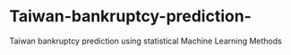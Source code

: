 # Taiwan-bankruptcy-prediction-
Taiwan bankruptcy prediction using statistical Machine Learning Methods
